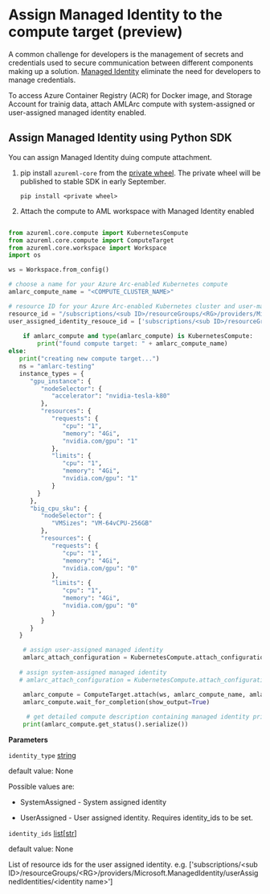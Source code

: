 # Assign Managed Identity to the compute target (preview)

A common challenge for developers is the management of secrets and credentials used to secure communication between different components making up a solution. [Managed Identity](https://docs.microsoft.com/en-us/azure/active-directory/managed-identities-azure-resources/overview) eliminate the need for developers to manage credentials.

To access Azure Container Registry (ACR) for Docker image, and Storage Account for trainig data, attach AMLArc compute with system-assigned or user-assigned managed identity enabled.

## Assign Managed Identity using Python SDK

You can assign Managed Identity duing compute attachment.

1. pip install `azureml-core` from the [private wheel](../files/azureml_core-0.1.0.44687705-py3-none-any.whl). The private wheel will be published to stable SDK in early September.

   ```pip install <private wheel>```
1. Attach the compute to AML workspace with Managed Identity enabled
```python

from azureml.core.compute import KubernetesCompute
from azureml.core.compute import ComputeTarget
from azureml.core.workspace import Workspace
import os

ws = Workspace.from_config()

# choose a name for your Azure Arc-enabled Kubernetes compute
amlarc_compute_name = "<COMPUTE_CLUSTER_NAME>"

# resource ID for your Azure Arc-enabled Kubernetes cluster and user-managed identity
resource_id = "/subscriptions/<sub ID>/resourceGroups/<RG>/providers/Microsoft.Kubernetes/connectedClusters/<cluster name>"
user_assigned_identity_resouce_id = ['subscriptions/<sub ID>/resourceGroups/<RG>/providers/Microsoft.ManagedIdentity/userAssignedIdentities/<identity name>']
    
    if amlarc_compute and type(amlarc_compute) is KubernetesCompute:
        print("found compute target: " + amlarc_compute_name)
else:
   print("creating new compute target...")
   ns = "amlarc-testing" 
   instance_types = {
      "gpu_instance": {
         "nodeSelector": {
            "accelerator": "nvidia-tesla-k80"
         },
         "resources": {
            "requests": {
               "cpu": "1",
               "memory": "4Gi",
               "nvidia.com/gpu": "1"
            },
            "limits": {
               "cpu": "1",
               "memory": "4Gi",
               "nvidia.com/gpu": "1"
            }
        }
      },
      "big_cpu_sku": {
         "nodeSelector": {
            "VMSizes": "VM-64vCPU-256GB"
         },
         "resources": {
            "requests": {
               "cpu": "1",
               "memory": "4Gi",
               "nvidia.com/gpu": "0"
            },
            "limits": {
               "cpu": "1",
               "memory": "4Gi",
               "nvidia.com/gpu": "0"
            }         
         }
      }
   }

    # assign user-assigned managed identity
    amlarc_attach_configuration = KubernetesCompute.attach_configuration(resource_id = resource_id, namespace = ns, default_instance_type="gpu_instance", instance_types = instance_types, identity_type ='UserAssigned',identity_ids = user_assigned_identity_resouce_id) 
   
   # assign system-assigned managed identity
   # amlarc_attach_configuration = KubernetesCompute.attach_configuration(resource_id = resource_id, namespace = ns, default_instance_type="gpu_instance", instance_types = instance_types, identity_type ='SystemAssigned') 

    amlarc_compute = ComputeTarget.attach(ws, amlarc_compute_name, amlarc_attach_configuration)
    amlarc_compute.wait_for_completion(show_output=True)
     
     # get detailed compute description containing managed identity principle ID, used for permission access. 
    print(amlarc_compute.get_status().serialize())
```

**Parameters**

`identity_type` [string](https://docs.python.org/3/library/string.html#module-string)

default value: None

Possible values are:

- SystemAssigned - System assigned identity

- UserAssigned - User assigned identity. Requires identity_ids to be set.

`identity_ids` [list](https://docs.python.org/3/library/stdtypes.html#list)[[str](https://docs.python.org/3/library/string.html#module-string)]

default value: None

List of resource ids for the user assigned identity. e.g. ['subscriptions/\<sub ID>/resourceGroups/\<RG>/providers/Microsoft.ManagedIdentity/userAssignedIdentities/\<identity name>']
